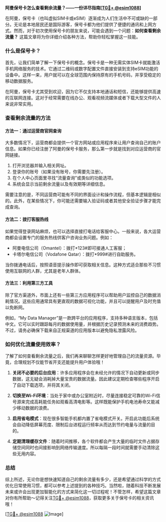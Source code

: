 **阿曼保号卡怎么查看剩余流量？——一份详尽指南[[TG💪+ @esim1088](https://t.me/s/esim1088)]**

在阿曼，保号卡（也叫虚拟SIM卡或eSIM）逐渐成为人们生活中不可或缺的一部分。无论是本地居民还是国际游客，保号卡都为他们提供了便捷的通讯和上网方式。然而，对于初次使用保号卡的朋友来说，可能会遇到一个问题：**如何查看剩余流量？** 这篇文章将为你详细介绍各种方法，帮助你轻松掌握这一技能。

### 什么是保号卡？

首先，让我们简单了解一下保号卡的概念。保号卡是一种无需实体SIM卡就能激活手机网络服务的技术。它通过二维码或数字配置文件直接安装到支持eSIM功能的设备中。这样一来，用户就可以在全球范围内保持原有的手机号码，并享受稳定的移动数据服务。

在阿曼，保号卡尤其受到欢迎，因为它不仅支持本地通话和短信，还能够提供高速的互联网连接。这对于经常需要在线办公、观看视频流媒体或者下载大型文件的人来说非常实用。

### 查看剩余流量的方法

#### 方法一：通过运营商官网查询
大多数情况下，运营商都会提供一个官方网站或应用程序来让用户查询自己的账户信息。如果你已经注册了阿曼的保号卡服务，那么第一步就是找到对应运营商的官网链接。

1. 打开浏览器并输入相关网址。
2. 登录你的账号（如果没有账号，你需要先注册）。
3. 在个人中心页面里寻找“流量查询”或类似的功能选项。
4. 系统会显示当前剩余流量以及有效期等详细信息。

需要注意的是，不同运营商可能有不同的界面设计和操作流程，但基本逻辑是相似的。此外，在某些情况下，你可能还需要输入验证码或者其他安全验证步骤才能完成查询。

#### 方法二：拨打客服热线
如果觉得登录网站麻烦，也可以选择直接打电话给客服中心。一般来说，各大运营商都会设置专门的服务热线供客户咨询业务问题。例如：

- 阿曼电信公司（Omantel）：拨打*123#即可接通人工客服；
- 卡塔尔电信公司（Vodafone Qatar）：拨打*999#进行自助服务。

当你拨通电话后，按照语音提示操作即可获取相关信息。这种方式适合那些不习惯使用互联网的人群，尤其是老年人群体。

#### 方法三：利用第三方工具
除了官方渠道外，市面上还有一些第三方应用程序可以帮助用户监控自己的数据消耗情况。这些应用通常具有更直观的数据可视化功能，并且可以提醒用户及时充值以免断网。

例如，“My Data Manager”是一款跨平台的应用程序，支持多种语言版本，包括中文。它可以实时跟踪每月的数据使用量，并根据历史记录预测未来的消费趋势。不过，请务必确保下载来自正规渠道的应用版本以避免隐私泄露风险。

### 如何优化流量使用效率？

了解了如何查看剩余流量之后，我们再来聊聊怎样更好地管理自己的流量资源。毕竟，合理规划不仅能节省开支还能提升用户体验哦！

1. **关闭不必要的后台应用**：许多应用程序会在未经允许的情况下自动更新或同步数据，这无疑会消耗掉大量宝贵的数据流量。因此建议定期检查哪些程序开启了自动下载选项，并将其关闭。
   
2. **切换至Wi-Fi环境**：当处于家中或办公室附近时，尽量连接稳定可靠的Wi-Fi信号源来完成高耗能任务如观看高清电影等。这样既能保护手机电池寿命又能减少移动数据的浪费。
    
3. **启用省电模式**：现在很多智能手机都内置了省电模式开关。开启此功能后系统会自动降低屏幕亮度、限制后台进程运行频率从而达到节约电量与流量的目的。

4. **定期清理缓存文件**：随着时间推移，各个软件都会产生大量的临时文件占据存储空间同时也间接影响到网络传输速度。所以每隔一段时间就需要手动清除这些无用内容。

### 总结

综上所述，无论你是想快速知道自己的剩余流量有多少，还是希望通过科学的方式优化日常使用习惯，都可以参考上述提到的各种技巧。当然啦，随着科技不断发展未来或许会出现更加智能化的方式来简化这一切过程呢！不管怎样，希望这篇文章对你有所帮助～记得关注[TG💪+ @esim1088](https://t.me/s/esim1088)，获取更多关于保号卡的相关资讯哦！

[[TG💪+ @esim1088](https://t.me/s/esim1088) ![Image](https://i.postimg.cc/4NQfJmqS/Snipaste-2025-05-13-00-14-12.png)]